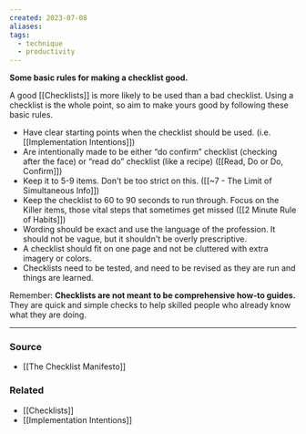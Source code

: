 ```yaml
---
created: 2023-07-08
aliases: 
tags:
  - technique
  - productivity
---
```

**Some basic rules for making a checklist good.**

A good [[Checklists]] is more likely to be used than a bad checklist. Using a checklist is the whole point, so aim to make yours good by following these basic rules.

- Have clear starting points when the checklist should be used. (i.e. [[Implementation Intentions]])
- Are intentionally made to be either “do confirm” checklist (checking after the face) or “read do” checklist (like a recipe) ([[Read, Do or Do, Confirm]])
- Keep it to 5-9 items. Don't be too strict on this. ([[~7 - The Limit of Simultaneous Info]])
- Keep the checklist to 60 to 90 seconds to run through. Focus on the Killer items, those vital steps that sometimes get missed  ([[2 Minute Rule of Habits]])
- Wording should be exact and use the language of the profession. It should not be vague, but it shouldn't be overly prescriptive.
- A checklist should fit on one page and not be cluttered with extra imagery or colors.
- Checklists need to be tested, and need to be revised as they are run and things are learned.

Remember: **Checklists are not meant to be comprehensive how-to guides.** They are quick and simple checks to help skilled people who already know what they are doing. 

---

### Source
- [[The Checklist Manifesto]]

### Related
- [[Checklists]] 
- [[Implementation Intentions]]